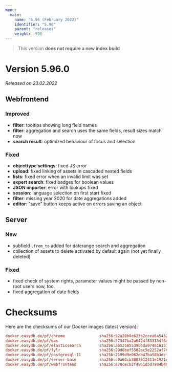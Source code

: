 ```yaml
---
menu:
  main:
    name: "5.96 (February 2022)"
    identifier: "5.96"
    parent: "releases"
    weight: -596
---
```


> This version **does not require a new index build**

# Version 5.96.0

*Released on 23.02.2022*

## Webfrontend

### Improved
* **filter**: tooltips showing long field names
* **filter**: aggregation and search uses the same fields, result sizes match now
* **search result**: optimized behaviour of focus and selection

### Fixed
* **objecttype settings**: fixed JS error
* **upload**: fixed linking of assets in cascaded nested fields
* **lists**: fixed error when an invalid limit was set
* **expert search**: fixed badges for boolean values
* **JSON importer**: error with lookups fixed
* **session**: language selection on first start fixed
* **filter**: missing year 2020 for date aggregations added
* **editor**: "save" button keeps active on errors saving an object

## Server

### New
* subfield `.from_to` added for daterange search and aggregation
* collection of assets to delete activated by default again (not yet finally deleted)

### Fixed
* fixed check of system rights, parameter values might be passed by non-root users now, too.
* fixed aggregation of date fields

# Checksums

Here are the checksums of our Docker images (latest version): 

```ini
docker.easydb.de/pf/chrome               sha256:92a28b8e623b2ccea6a5432187bb456840dd4daa53b5157dc935840063a48f2d
docker.easydb.de/pf/eas                  sha256:57347ba2a6424f833134f6a9e4f45629cf0e84a68c93ed6a7ae819f04bb3344e
docker.easydb.de/pf/elasticsearch        sha256:ab52585539b6da9746161316c9fbd01eb14b6b5fa5fa9a47d367df63d09763b0
docker.easydb.de/pf/fylr                 sha256:29d8bef5582ec5e2252af7e6537046e152eb1f672e7b1c7c93bb66216f038952
docker.easydb.de/pf/postgresql-11        sha256:2199d9e062db47ba58b3dcf11d65f605cfc47f278c9853e392f076e76a392f2a
docker.easydb.de/pf/server-base          sha256:c0a63cb3887812411e1921c4beb6a19fde4e26f329049c601672882c42abd58e
docker.easydb.de/pf/webfrontend          sha256:870cecb2f4961d5d7984b480cee244159ee5d89ef1f20bff4030102f06793791
```
